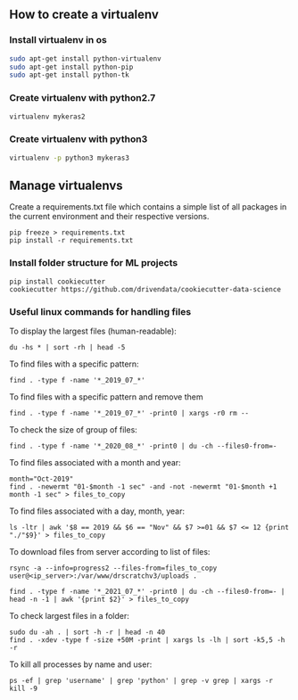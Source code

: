## How to create a virtualenv

### Install virtualenv in os
```bash
sudo apt-get install python-virtualenv
sudo apt-get install python-pip
sudo apt-get install python-tk
```

### Create virtualenv with python2.7
```bash
virtualenv mykeras2
```

### Create virtualenv with python3
```bash
virtualenv -p python3 mykeras3
```

## Manage virtualenvs

Create a requirements.txt file which contains a simple list of all packages in the current environment and
their respective versions.
```shell script
pip freeze > requirements.txt
pip install -r requirements.txt
```

### Install folder structure for ML projects
```shell script
pip install cookiecutter
cookiecutter https://github.com/drivendata/cookiecutter-data-science
```
### Useful linux commands for handling files

To display the largest files (human-readable):
```shell script
du -hs * | sort -rh | head -5
```

To find files with a specific pattern:
```shell script
find . -type f -name '*_2019_07_*'
```

To find files with a specific pattern and remove them
```shell script
find . -type f -name '*_2019_07_*' -print0 | xargs -r0 rm --
```

To check the size of group of files:
```shell script
find . -type f -name '*_2020_08_*' -print0 | du -ch --files0-from=-
```

To find files associated with a month and year:
```shell script
month="Oct-2019"
find . -newermt "01-$month -1 sec" -and -not -newermt "01-$month +1 month -1 sec" > files_to_copy
```

To find files associated with a day, month, year:
```shell script
ls -ltr | awk '$8 == 2019 && $6 == "Nov" && $7 >=01 && $7 <= 12 {print "./"$9}' > files_to_copy
```

To download files from server according to list of files:
```shell script
rsync -a --info=progress2 --files-from=files_to_copy user@<ip_server>:/var/www/drscratchv3/uploads .
```

```shell script
find . -type f -name '*_2021_07_*' -print0 | du -ch --files0-from=- | head -n -1 | awk '{print $2}' > files_to_copy
```

To check largest files in a folder:
```shell script
sudo du -ah . | sort -h -r | head -n 40
find . -xdev -type f -size +50M -print | xargs ls -lh | sort -k5,5 -h -r
```

To kill all processes by name and user:
```shell script
ps -ef | grep 'username' | grep 'python' | grep -v grep | xargs -r kill -9
```